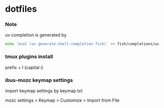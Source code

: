 # dotfiles


### Note

uv completion is generated by
```bash
echo 'eval (uv generate-shell-completion fish)' >> fish/completions/uv.fish
```

### tmux plugins install
prefix + I (capital i)


### ibus-mozc keymap settings
import keymap settings by keymap.txt 

mozc settings > Keymap > Customize > Import from File

